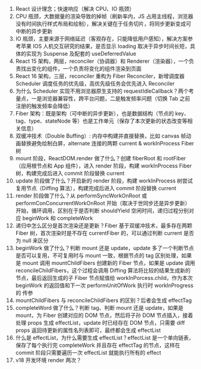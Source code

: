 1. React 设计理念；快速响应（解决 CPU、IO 瓶颈）
2. CPU 瓶颈，大数据量的渲染导致的掉帧（刷新率内，JS 占用主线程，浏览器没有时间执行样式布局和绘制），解决关键在于任务切片，将同步更新变成可中断的异步更新
3. IO 瓶颈，主要来源于网络延迟（客观存在，只能降低用户感知），解决方案参考苹果 IOS 人机交互研究的结果，是否显示 loading 取决于异步时间长短，具体的实现为 Suspense 及配套的 useDeferredValue
4. React 15 架构，两层，reconciler（协调器）和 Renderer（渲染器），一个负责找出变化的组件，一个负责将变化的组件渲染到页面
5. React 16 架构，三层，reconciler 重构为 Fiber Reconciler，新增调度器 Scheduler 调度任务的优先级，高优先级任务会优先进入 Reconciler
6. 为什么 Scheduler 实现不用浏览器原生支持的 requestIdleCallback？两个考量点，一是浏览器兼容性，跨平台问题，二是触发频率问题（切换 Tab 之前注册的触发频率会降低）
7. Fiber 架构：既是架构（可中断的异步更新），也是数据结构（节点的 key、tag、type、stateNode 等）也是工作单元（保存了本次更新的状态改变等相关信息）
8. 双缓冲技术（Double Buffing）: 内存中构建并直接替换，比如 canvas 帧动画替换避免绘制白屏，alternate 连接的两颗 current & workInProcess Fiber 树
9. mount 阶段，ReactDOM.render 做了什么？创建 fiberRoot 和 rootFiber（应用根节点和 App 组件），进入 render 阶段，构建 workInProcess Fiber 树，构建完成后进入 commit 阶段替换 current
10. update 阶段做了什么？开启新的 render 阶段，构建 workInProcess 树尝试复用节点（Diffing 算法），构建完成后进入 commit 阶段替换 current
11. render 阶段做了什么？从 performSyncWorkOnRoot 或 performConConcurrentWorkOnRoot 开始（取决于世同步还是异步更新）开始，循环调用，区别在于是否判断 shouldYield 空闲时间，递归过程分别对应 beginWork 和 completeWork
12. 递归中怎么区分是首次渲染还是更新？Fiber 基于双缓冲技术，最多存在两颗 Fiber 树，首次渲染时是不存在 currentFiber 的，可以通过判断 current 是否为 null 来区分
13. beginWork 做了什么？判断 mount 还是 update，update 多了一个判断节点是否可以复用，不可复用时与 mount 一致，根据节点的 tag 区别处理，如果是 mount 调用 mountChildFibers 创建新的 Fiber 节点，如果是 update 调用 reconcileChildFibers，这个过程会调用 Diffing 算法将比较的结果生成新的节点，最后返回生成的子 Fiber 节点赋值给 workInPorcess.child，作为本次 beginWork 的返回值和下一次 performUnitOfWork 执行时 workInProgress 的 传参
14. mountChildFibers 与 reconcileChildFibers 的区别？后者会生成 effectTag
15. completeWord 做了什么？判断 tag、判断 mount 还是 update，如果是 mount，为 Fiber 创建对应的 DOM 节点，然后将子孙 DOM 节点插入，接着处理 props 生成 effectList，update 时已经存在 DOM 节点，只需要 diff props 返回待更新的属性名列表即可，最终都会生成 effectList
16. 什么是 effectList，为什么需要生成 effectList？effectList 是一个单向链表，保存了每个执行完 completeWork 并且存在 effectTag 的节点，这样在 commit 阶段只需要遍历一次 effectList 就能执行所有的 effect
17. v18 开发环境 render 两次？